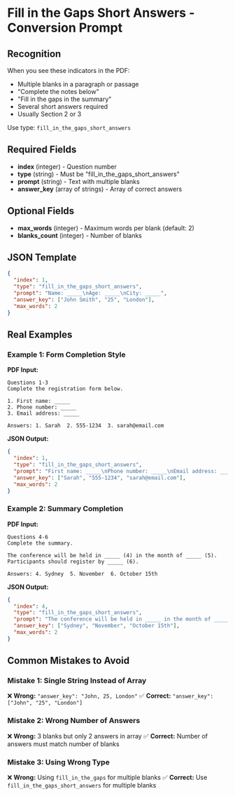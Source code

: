 # Fill in the Gaps Short Answers - Conversion Prompt

## Recognition
When you see these indicators in the PDF:
- Multiple blanks in a paragraph or passage
- "Complete the notes below"
- "Fill in the gaps in the summary"
- Several short answers required
- Usually Section 2 or 3

Use type: `fill_in_the_gaps_short_answers`

## Required Fields
- **index** (integer) - Question number
- **type** (string) - Must be "fill_in_the_gaps_short_answers"
- **prompt** (string) - Text with multiple blanks
- **answer_key** (array of strings) - Array of correct answers

## Optional Fields
- **max_words** (integer) - Maximum words per blank (default: 2)
- **blanks_count** (integer) - Number of blanks

## JSON Template
```json
{
  "index": 1,
  "type": "fill_in_the_gaps_short_answers",
  "prompt": "Name: _____\nAge: _____\nCity: _____",
  "answer_key": ["John Smith", "25", "London"],
  "max_words": 2
}
```

## Real Examples

### Example 1: Form Completion Style
**PDF Input:**
```
Questions 1-3
Complete the registration form below.

1. First name: _____
2. Phone number: _____
3. Email address: _____

Answers: 1. Sarah  2. 555-1234  3. sarah@email.com
```

**JSON Output:**
```json
{
  "index": 1,
  "type": "fill_in_the_gaps_short_answers",
  "prompt": "First name: _____\nPhone number: _____\nEmail address: _____",
  "answer_key": ["Sarah", "555-1234", "sarah@email.com"],
  "max_words": 2
}
```

### Example 2: Summary Completion
**PDF Input:**
```
Questions 4-6
Complete the summary.

The conference will be held in _____ (4) in the month of _____ (5). 
Participants should register by _____ (6).

Answers: 4. Sydney  5. November  6. October 15th
```

**JSON Output:**
```json
{
  "index": 4,
  "type": "fill_in_the_gaps_short_answers",
  "prompt": "The conference will be held in _____ in the month of _____. Participants should register by _____.",
  "answer_key": ["Sydney", "November", "October 15th"],
  "max_words": 2
}
```

## Common Mistakes to Avoid

### Mistake 1: Single String Instead of Array
❌ **Wrong:** `"answer_key": "John, 25, London"`
✅ **Correct:** `"answer_key": ["John", "25", "London"]`

### Mistake 2: Wrong Number of Answers
❌ **Wrong:** 3 blanks but only 2 answers in array
✅ **Correct:** Number of answers must match number of blanks

### Mistake 3: Using Wrong Type
❌ **Wrong:** Using `fill_in_the_gaps` for multiple blanks
✅ **Correct:** Use `fill_in_the_gaps_short_answers` for multiple blanks
